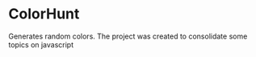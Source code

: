 # ColorHunt
Generates random colors. The project was created to consolidate some topics on javascript

